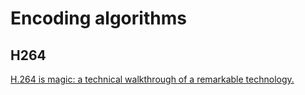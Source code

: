 # Encoding algorithms

## H264

[H.264 is magic: a technical walkthrough of a remarkable technology.](https://sidbala.com/h-264-is-magic/)